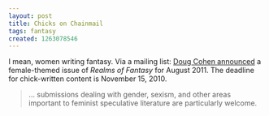 ```yaml
---
layout: post
title: Chicks on Chainmail
tags: fantasy
created: 1263078546
---
```

I mean, women writing fantasy.  Via a mailing list:  [Doug Cohen announced](http://douglascohen.livejournal.com/224566.html) a female-themed issue of *Realms of Fantasy* for August 2011.  The deadline for chick-written content is November 15, 2010.

> ... submissions dealing with gender, sexism, and other areas important to feminist speculative literature are particularly welcome.
